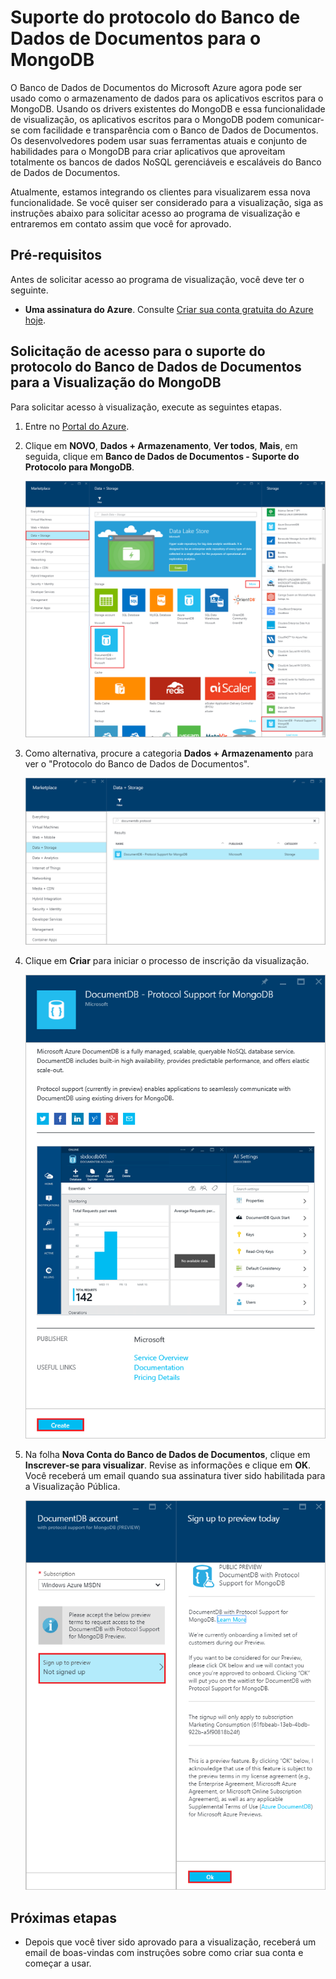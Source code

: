 <properties 
	pageTitle="Suporte do protocolo do Banco de Dados de Documentos para o MongoDB | Microsoft Azure" 
	description="Saiba mais sobre o suporte do protocolo do Banco de Dados de Documentos para o MongoDB, agora disponível para a visualização." 
	keywords="protocolo mongodb, mongodb, banco de dados mongo"
	services="documentdb" 
	authors="stephbaron" 
	manager="jhubbard" 
	editor="" 
	documentationCenter=""/>

<tags 
	ms.service="documentdb" 
	ms.workload="data-services" 
	ms.tgt_pltfrm="na" 
	ms.devlang="na" 
	ms.topic="article" 
	ms.date="03/31/2016" 
	ms.author="stbaro"/>

# Suporte do protocolo do Banco de Dados de Documentos para o MongoDB

O Banco de Dados de Documentos do Microsoft Azure agora pode ser usado como o armazenamento de dados para os aplicativos escritos para o MongoDB. Usando os drivers existentes do MongoDB e essa funcionalidade de visualização, os aplicativos escritos para o MongoDB podem comunicar-se com facilidade e transparência com o Banco de Dados de Documentos. Os desenvolvedores podem usar suas ferramentas atuais e conjunto de habilidades para o MongoDB para criar aplicativos que aproveitam totalmente os bancos de dados NoSQL gerenciáveis e escaláveis do Banco de Dados de Documentos.

Atualmente, estamos integrando os clientes para visualizarem essa nova funcionalidade. Se você quiser ser considerado para a visualização, siga as instruções abaixo para solicitar acesso ao programa de visualização e entraremos em contato assim que você for aprovado.

## Pré-requisitos

Antes de solicitar acesso ao programa de visualização, você deve ter o seguinte.

- **Uma assinatura do Azure**. Consulte [Criar sua conta gratuita do Azure hoje](https://azure.microsoft.com/free/).

## Solicitação de acesso para o suporte do protocolo do Banco de Dados de Documentos para a Visualização do MongoDB  

Para solicitar acesso à visualização, execute as seguintes etapas.

1. Entre no [Portal do Azure](https://portal.azure.com).
2. Clique em **NOVO**, **Dados + Armazenamento**, **Ver todos**, **Mais**, em seguida, clique em **Banco de Dados de Documentos - Suporte do Protocolo para MongoDB**.

	![Captura de tela das folhas Marketplace e Dados + Armazenamento, destacando o Banco de Dados de Documentos - Suporte do Protocolo para o MongoDB, banco de dados Mongo](./media/documentdb-protocol-mongodb/marketplacegallery1.png)

3. Como alternativa, procure a categoria **Dados + Armazenamento** para ver o "Protocolo do Banco de Dados de Documentos".

	![Captura de tela das folhas de pesquisa Marketplace e Dados + Armazenamento, destacando o Banco de Dados de Documentos - Suporte do Protocolo para o MongoDB, banco de dados Mongo](./media/documentdb-protocol-mongodb/marketplacegallery2.png)

4. Clique em **Criar** para iniciar o processo de inscrição da visualização.

	![Banco de Dados de Documentos - Suporte do Protocolo para a folha MongoDB no portal do Azure](./media/documentdb-protocol-mongodb/marketplacegallery3.png)

5. Na folha **Nova Conta do Banco de Dados de Documentos**, clique em **Inscrever-se para visualizar**. Revise as informações e clique em **OK**. Você receberá um email quando sua assinatura tiver sido habilitada para a Visualização Pública.

	![Inscrição para visualizar a folha hoje para o Banco de Dados de Documentos - Suporte do Protocolo para o MongoDB no portal do Azure](./media/documentdb-protocol-mongodb/registerforpreview.png)


## Próximas etapas
- Depois que você tiver sido aprovado para a visualização, receberá um email de boas-vindas com instruções sobre como criar sua conta e começar a usar.

 

<!---HONumber=AcomDC_0413_2016-->